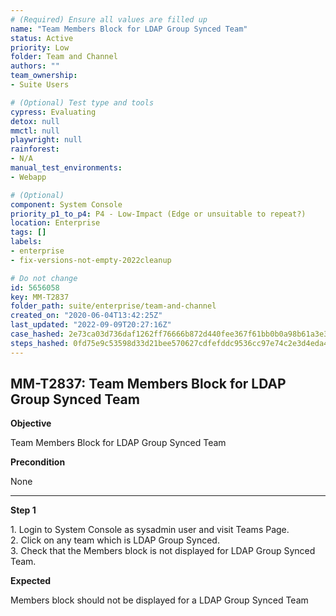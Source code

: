 ```yaml
---
# (Required) Ensure all values are filled up
name: "Team Members Block for LDAP Group Synced Team"
status: Active
priority: Low
folder: Team and Channel
authors: ""
team_ownership: 
- Suite Users

# (Optional) Test type and tools
cypress: Evaluating
detox: null
mmctl: null
playwright: null
rainforest: 
- N/A
manual_test_environments: 
- Webapp

# (Optional)
component: System Console
priority_p1_to_p4: P4 - Low-Impact (Edge or unsuitable to repeat?)
location: Enterprise
tags: []
labels: 
- enterprise
- fix-versions-not-empty-2022cleanup

# Do not change
id: 5656058
key: MM-T2837
folder_path: suite/enterprise/team-and-channel
created_on: "2020-06-04T13:42:25Z"
last_updated: "2022-09-09T20:27:16Z"
case_hashed: 2e73ca03d736daf1262ff76666b872d440fee367f61bb0b0a98b61a3e3d79bc194cbd5ecdfe35228e96468fa91765e80
steps_hashed: 0fd75e9c53598d33d21bee570627cdfefddc9536cc97e74c2e3d4eda4931f79fe7fd3a3115a36cc9d22761b9588b7761
---
```


## MM-T2837: Team Members Block for LDAP Group Synced Team

**Objective**

Team Members Block for LDAP Group Synced Team

**Precondition**

None

---

**Step 1**

1\. Login to System Console as sysadmin user and visit Teams Page.\
2\. Click on any team which is LDAP Group Synced.\
3\. Check that the Members block is not displayed for LDAP Group Synced Team.

**Expected**

Members block should not be displayed for a LDAP Group Synced Team
